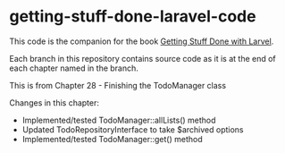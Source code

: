 getting-stuff-done-laravel-code
===============================

This code is the companion for the book [Getting Stuff Done with Larvel](https://leanpub.com/gettingstuffdonelaravel).

Each branch in this repository contains source code as it is at the end of each chapter named in the branch.

This is from Chapter 28 - Finishing the TodoManager class

Changes in this chapter:

* Implemented/tested TodoManager::allLists() method
* Updated TodoRepositoryInterface to take $archived options
* Implemented/tested TodoManager::get() method
